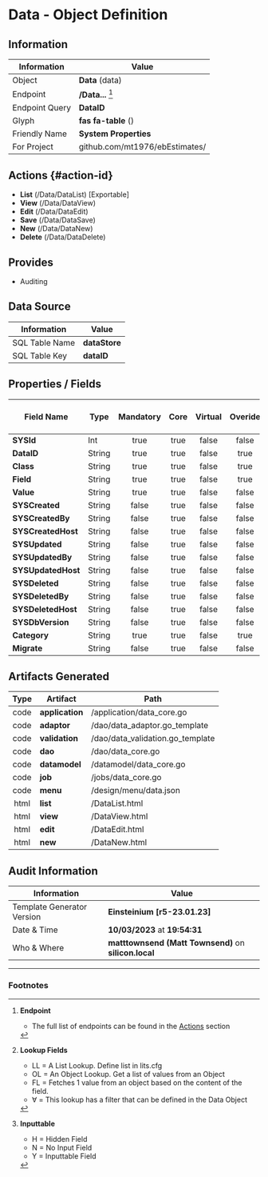 # **Data** - Object Definition
##  Information
| Information  | Value  |
|---|---|
|Object         |**Data** (data) |
|Endpoint 	    |**/Data...** [^1]|
|Endpoint Query |**DataID**|
Glyph|**fas fa-table** ()
Friendly Name|**System Properties**|
|For Project    |github.com/mt1976/ebEstimates/|

##  Actions {#action-id}
* **List** (/Data/DataList) [Exportable]
* **View** (/Data/DataView)
* **Edit** (/Data/DataEdit)
* **Save** (/Data/DataSave)
* **New** (/Data/DataNew)
* **Delete** (/Data/DataDelete)







##  Provides


* Auditing 




##  Data Source 
| Information  | Value  |
|---|---|
SQL Table Name       | **dataStore**
SQL Table Key | **dataID**



##  Properties / Fields
| Field Name| Type | Mandatory | Core | Virtual | Overide | Lookup [^2]| Lookup Object      | Lookup Field Source         | Lookup Return Value                | Inputable [^3]|DB Column|Default Value| No Change | Callout | Internal | Display | Mask |
| -- | --  | :--: | :--: | :--: |:--: |:--: |:--: |-- |-- |:--: |-- | --| :--: | :--: | :--: | -- | -- |
|**SYSId**|Int|true|true|false|false|||||NH|_id|0|false|false|true|text||
|**DataID**|String|true|true|false|true|||||NH|dataID||false|true|false|text||
|**Class**|String|true|true|false|true|||||N|class||false|false|false|text||
|**Field**|String|true|true|false|true|||||N|field||false|false|false|text||
|**Value**|String|true|true|false|false|||||Y|value||false|false|false|text||
|**SYSCreated**|String|false|true|false|false|||||NH|_created||false|false|true|text||
|**SYSCreatedBy**|String|false|true|false|false|||||NH|_createdBy||false|false|true|text||
|**SYSCreatedHost**|String|false|true|false|false|||||NH|_createdHost||false|false|true|text||
|**SYSUpdated**|String|false|true|false|false|||||NH|_updated||false|false|true|text||
|**SYSUpdatedBy**|String|false|true|false|false|||||NH|_updatedBy||false|false|true|text||
|**SYSUpdatedHost**|String|false|true|false|false|||||NH|_updatedHost||false|false|true|text||
|**SYSDeleted**|String|false|true|false|false|||||NH|_deleted||false|false|true|text||
|**SYSDeletedBy**|String|false|true|false|false|||||NH|_deletedBy||false|false|true|text||
|**SYSDeletedHost**|String|false|true|false|false|||||NH|_deletedHost||false|false|true|text||
|**SYSDbVersion**|String|false|true|false|false|||||NH|_dbVersion||false|false|true|text||
|**Category**|String|true|true|false|true|||||N|category||false|false|false|text||
|**Migrate**|String|false|true|false|false|LL|tf|||Y|migrate||false|false|false|text||


##  Artifacts Generated
| Type | Artifact | Path|
| :--: | -- | -- |
| code | **application** | /application/data_core.go |
| code | **adaptor** | /dao/data_adaptor.go_template |
| code | **validation** | /dao/data_validation.go_template |
| code | **dao** | /dao/data_core.go |
| code | **datamodel** | /datamodel/data_core.go |
| code | **job** | /jobs/data_core.go |
| code | **menu** | /design/menu/data.json |
| html | **list** | /DataList.html |
| html | **view** | /DataView.html |
| html | **edit** | /DataEdit.html |
| html | **new** | /DataNew.html |


## Audit Information
| Information  | Value |
|---|---|
Template Generator Version   | **Einsteinium [r5-23.01.23]**
Date & Time		     | **10/03/2023** at **19:54:31**
Who & Where		     | **matttownsend (Matt Townsend)** on **silicon.local**

---
### Footnotes
[^1]: **Endpoint**
    * The full list of endpoints can be found in the [Actions](#action-id) section
[^2]: **Lookup Fields**
    * LL = A List Lookup. Define list in lits.cfg
    * OL = An Object Lookup. Get a list of values from an Object
    * FL = Fetches 1 value from an object based on the content of the field. 
    * ∀ = This lookup has a filter that can be defined in the Data Object
[^3]: **Inputtable**   
    * H = Hidden Field
    * N = No Input Field
    * Y = Inputtable Field